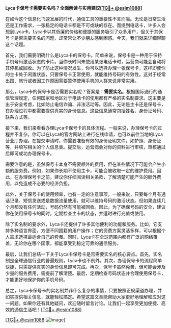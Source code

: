 **Lyca卡保号卡需要实名吗？全面解读与实用建议[[TG💪+ @esim1088](https://t.me/s/esim1088)]**

在如今这个信息化飞速发展的时代，通信工具的重要性不言而喻。无论是日常生活还是工作需求，一张稳定的电话卡都是不可或缺的存在。而提到电话卡，许多人会想到Lyca卡。Lyca卡以其低廉的价格和便捷的服务吸引了众多用户，但关于其保号卡是否需要实名的问题，却常常让不少朋友感到困惑。今天，我们就来详细聊聊这个话题。

首先，我们需要明确什么是Lyca卡的保号卡。简单来说，保号卡是一种用于保持手机号码激活状态的卡片。当你长时间未使用某张电话卡时，运营商可能会自动将其停机或回收。为了防止这种情况发生，你可以选择办理一张保号卡，这样即使你的主卡处于闲置状态，只要保号卡正常使用，就能维持号码的有效性。这对于经常出国、旅行或者因工作原因需要暂停使用手机的人群来说非常实用。

那么，Lyca卡的保号卡是否需要实名呢？答案是：**需要实名**。根据国际通行的通信管理规定，任何国家和地区对于电话卡的使用都有严格的实名制要求。这主要是出于安全考虑，比如防止电信诈骗、非法活动等。因此，无论是主卡还是保号卡，在办理过程中都需要提供真实的身份信息。这些信息通常包括姓名、身份证号码、联系方式等。

接下来，我们来看看办理Lyca卡保号卡的具体流程。一般来说，办理保号卡的过程并不复杂。你可以在Lyca的官方网站上进行在线申请，也可以前往当地的Lyca营业厅办理。在提交申请时，你需要准备有效的身份证明文件，如护照、身份证等，并填写相关的个人信息表。提交后，运营商会对你的资料进行审核，审核通过后即可成功办理保号卡。

需要注意的是，虽然保号卡本身不需要额外的费用，但在某些情况下可能会产生小额的服务费。例如，如果你长期不使用主卡，可能会被收取一定的维护费用。因此，在办理保号卡之前，建议你仔细阅读相关条款，了解清楚可能产生的额外费用，以免造成不必要的经济负担。

此外，关于保号卡的使用频率，也有一定的注意事项。一般来说，只要每个月有通话记录、短信发送或是数据流量使用，就可以维持号码的激活状态。但如果连续几个月都没有任何活动，号码仍然有可能被回收。因此，为了确保号码的安全，建议你在使用保号卡的同时，定期检查主卡的状态，并适时进行充值或使用。

除了实名制的要求外，Lyca卡还提供了许多其他便利的功能和服务。比如，它支持多种语言界面，方便不同国籍的用户操作；它的资费方案灵活多样，可以根据个人需求选择最适合自己的套餐。同时，Lyca卡在全球范围内都有广泛的网络覆盖，无论你在哪个国家，都能享受到稳定可靠的通信服务。

最后，让我们总结一下关于Lyca卡保号卡是否需要实名的核心要点。首先，实名制是全球通信行业的普遍规则，Lyca卡也不例外。其次，办理保号卡的流程简单快捷，只需提供真实的身份信息即可完成。再次，保号卡虽然免费，但可能会涉及少量的服务费用，需提前了解清楚。最后，定期检查号码状态并合理使用保号卡，才能更好地保护你的手机号码。

总之，Lyca卡保号卡的实名制并非什么复杂的事情，只要按照正规渠道办理，并如实提供相关信息，就能轻松搞定。希望这篇文章能帮助大家更好地理解和应对这一问题。如果你还有其他疑问，欢迎随时留言讨论。让我们一起享受更加便捷、高效的通信生活吧！[[TG💪+ @esim1088](https://t.me/s/esim1088)]

[[TG💪+ @esim1088](https://t.me/s/esim1088) ![Image](https://i.postimg.cc/4NQfJmqS/Snipaste-2025-05-13-00-14-12.png)]